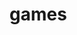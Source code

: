 # games
<html lang="en">
<head>
    <meta charset="UTF-8">
    <meta http-equiv="X-UA-Compatible" content="IE=edge">
    <meta name="viewport" content="width=device-width, initial-scale=1.0">
    <link rel="stylesheet" href="games.css">
    <title>Document</title>
    <style>
    *{
    margin:0%;
    padding:0%;
}
.container
{

    background-image:url(images.jpg);
    width:1400px;
    height: 650px;
    background-size: cover;
    background-attachment: fixed;  
    background-color: rgba(49, 96, 197, 0.514);
    /* opacity: 0.7;   */
    


    }
    .container h2{
        text-align: center;
        text-decoration: none;
        font-size: 70px;
        font-family: copperplate,papyrus,fantasy;
        color:  rgb(168, 45, 127);
        font-weight: 500px;
        padding-top: 120px;
        padding-right: 500x;
    }
    .content h1{
        text-align: center;
        padding-right: 80px;
        margin-top: 70px;
        color: white;
        font-style: normal;
        font-family: Arial, Helvetica, sans-serif;


    }
    .join h3{
        text-align: center;
        color: white;
        margin-top: 120px;
        padding-right: 90px;
    }
    .form1 form {
        text-align: center;
        /* margin-top: 30px; */
        padding-right: 100px;
        color: white;
        /* background-color: white; */

    }
    #form{
        color:black;
        box-sizing: border-box;
        text-align: center;
        margin-top: 30px;
        padding-right: 90px;
         padding: 10px;

    }
    input[type=text] {
        padding: 12px 20px;
        margin: 8px 0;
        box-sizing: border-box;
        background-color: blanchedalmond;
      }
      .placeholder{
          color: white;
          background-color: white;
      }
      .form1 button {
        background-color: rgb(163, 33, 120);
        border: none;
        color: white;
        padding: 15px 32px;
        text-align: center;
        text-decoration: none;
        display: inline-block;
        font-size: 14px;
        /* margin: 4px 2px; */
        cursor: pointer;
      }
      .footer{
          text-align: center;
          color: white;
          padding-right: 70px;
          margin-top: 20px;
          
      }
    </style>
    </head>
<body>
    <div class="container">
        <h2>Pixel Relic Games</h2>
        
    
    <div class="content">
        <h1>Awesome Games Coming Soon..</h1>
    </div>
    <div class="join">
        <h3>Join the waiting list for the beta.We will keep you posted</h3>
    </div>
    <div class="form1">   
    <form>
        <input type="text" id="form" placeholder="your email here" required>
        <button onclick="myfunction()" >Notify Me</button>
    </div>
    <div class="footer">
        made with ❤️<br>
        cartoon city vectors by vecteezy
    </div>
    
    </div>
    </form>
    <script>
        function myfunction(){
            alert("email sent successfully..");

        }
        </script>
       
